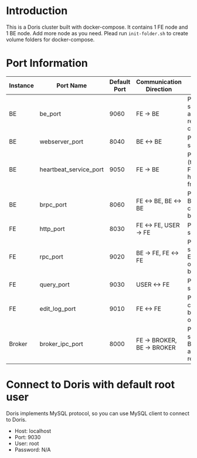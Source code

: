 # Introduction
This is a Doris cluster built with docker-compose. It contains 1 FE node and 1 BE node. Add more node as you need.
Plead run `init-folder.sh` to create volume folders for docker-compose.

# Port Information
| Instance | Port Name              | Default Port | Communication Direction    | Description                                                           |
| -------- | ---------------------- | ------------ | -------------------------- | --------------------------------------------------------------------- |
| BE       | be_port                | 9060         | FE -> BE                   | Port of thrift server. For accepting requests which come from FE.     |
| BE       | webserver_port         | 8040         | BE <-> BE                  | Port of http server of BE.                                            |
| BE       | heartbeat_service_port | 9050         | FE -> BE                   | Port heartbeat (thrift) of BE. For accepting heartbeats from FE.      |
| BE       | brpc_port              | 8060         | FE <-> BE, BE <-> BE       | Port of brpc of BE. Used for communication between BE.                |
| FE       | http_port              | 8030         | FE <-> FE, USER -> FE      | Port of http server of FE                                             |
| FE       | rpc_port               | 9020         | BE -> FE, FE <-> FE        | Port of thrift server on FE. Every setting of FE should be consistent |
| FE       | query_port             | 9030         | USER <-> FE                | Port of MySQL server of FE.                                           |
| FE       | edit_log_port          | 9010         | FE <-> FE                  | Port for communication between bdbje of FE.                           |
| Broker   | broker_ipc_port        | 8000         | FE -> BROKER, BE -> BROKER | Port of thrift server of BROKER. For accepting requests.              |

# Connect to Doris with default root user
Doris implements MySQL protocol, so you can use MySQL client to connect to Doris.

- Host: localhost
- Port: 9030
- User: root
- Password: N/A